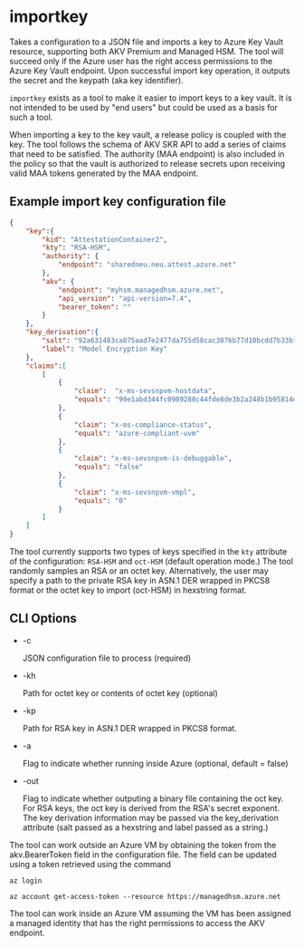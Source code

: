 # importkey

Takes a configuration to a JSON file and imports a key to Azure Key Vault resource, supporting both AKV Premium and Managed HSM. The tool will succeed only if the Azure user has the right access permissions to the Azure Key Vault endpoint. Upon successful import key operation, it outputs the secret and the keypath (aka key identifier).

`importkey` exists as a tool to make it easier to import keys to a key vault. It is not intended to be used by "end users" but could be used as a basis for such a tool.

When importing a key to the key vault, a release policy is coupled with the key. The tool follows the schema of AKV SKR API to add a series of claims that need to be satisfied. The authority (MAA endpoint) is also included in the policy so that the vault is authorized to release secrets upon receiving valid MAA tokens generated by the MAA endpoint.

## Example import key configuration file

```json
{
    "key":{
        "kid": "AttestationContainer2",
        "kty": "RSA-HSM",
        "authority": {
            "endpoint": "sharedneu.neu.attest.azure.net"
        },
        "akv": {
            "endpoint": "myhsm.managedhsm.azure.net",
            "api_version": "api-version=7.4",
            "bearer_token": ""
        }
    },
    "key_derivation":{
        "salt": "92a631483ca875aad7e2477da755d58cac3876b77d10bcdd7b33bfa11e7d8b8e",
        "label": "Model Encryption Key"
    },
    "claims":[
        [
            {
                "claim":  "x-ms-sevsnpvm-hostdata",
                "equals": "99e1abd344fc0989288c44fde8de3b2a248b1b95814df8955d0c305a7db46680"
            },
            {
                "claim": "x-ms-compliance-status",
                "equals": "azure-compliant-uvm"
            },
            {
                "claim": "x-ms-sevsnpvm-is-debuggable",
                "equals": "false"
            },
            {
                "claim": "x-ms-sevsnpvm-vmpl",
                "equals": "0"
            }
        ]
    ]
}
```

The tool currently supports two types of keys specified in the `kty` attribute of the configuration: `RSA-HSM` and `oct-HSM` (default operation mode.) The tool randomly samples an RSA or an octet key. Alternatively, the user may specify a path to the private RSA key in ASN.1 DER wrapped in PKCS8 format or the octet key to import (oct-HSM) in hexstring format.

## CLI Options

- -c

    JSON configuration file to process (required)

- -kh

    Path for octet key or contents of octet key (optional)

- -kp

    Path for RSA key in ASN.1 DER wrapped in PKCS8 format.

- -a

    Flag to indicate whether running inside Azure (optional, default = false)

- -out

    Flag to indicate whether outputing a binary file containing the oct key.
    For RSA keys, the oct key is derived from the RSA's secret exponent.
    The key derivation information may be passed via the key_derivation
    attribute (salt passed as a hexstring and label passed as a string.)

The tool can work outside an Azure VM by obtaining the token from the akv.BearerToken field in the configuration file. The field can be updated using a token retrieved using the command

`az login`

`az account get-access-token --resource https://managedhsm.azure.net`

The tool can work inside an Azure VM assuming the VM has been assigned a managed identity that has the right permissions to access the AKV endpoint.
